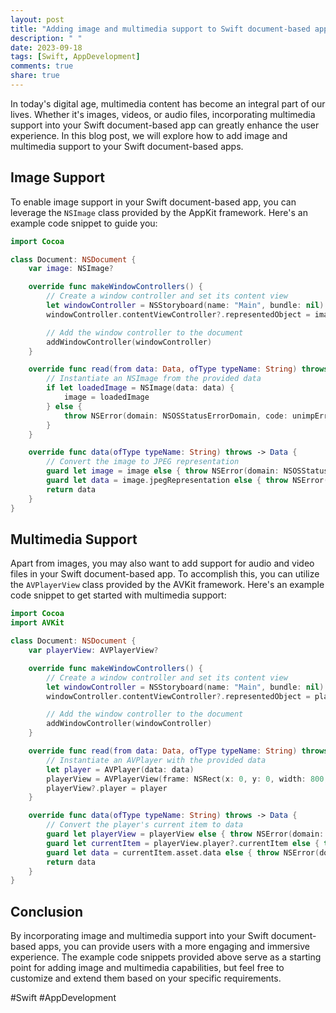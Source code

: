 ```yaml
---
layout: post
title: "Adding image and multimedia support to Swift document-based apps"
description: " "
date: 2023-09-18
tags: [Swift, AppDevelopment]
comments: true
share: true
---
```


In today's digital age, multimedia content has become an integral part of our lives. Whether it's images, videos, or audio files, incorporating multimedia support into your Swift document-based app can greatly enhance the user experience. In this blog post, we will explore how to add image and multimedia support to your Swift document-based apps.

## Image Support

To enable image support in your Swift document-based app, you can leverage the `NSImage` class provided by the AppKit framework. Here's an example code snippet to guide you:

```swift
import Cocoa

class Document: NSDocument {
    var image: NSImage?

    override func makeWindowControllers() {
        // Create a window controller and set its content view
        let windowController = NSStoryboard(name: "Main", bundle: nil).instantiateInitialController() as! NSWindowController
        windowController.contentViewController?.representedObject = image

        // Add the window controller to the document
        addWindowController(windowController)
    }

    override func read(from data: Data, ofType typeName: String) throws {
        // Instantiate an NSImage from the provided data
        if let loadedImage = NSImage(data: data) {
            image = loadedImage
        } else {
            throw NSError(domain: NSOSStatusErrorDomain, code: unimpErr, userInfo: nil)
        }
    }

    override func data(ofType typeName: String) throws -> Data {
        // Convert the image to JPEG representation
        guard let image = image else { throw NSError(domain: NSOSStatusErrorDomain, code: unimpErr, userInfo: nil) }
        guard let data = image.jpegRepresentation else { throw NSError(domain: NSOSStatusErrorDomain, code: unimpErr, userInfo: nil) }
        return data
    }
}
```

## Multimedia Support

Apart from images, you may also want to add support for audio and video files in your Swift document-based app. To accomplish this, you can utilize the `AVPlayerView` class provided by the AVKit framework. Here's an example code snippet to get started with multimedia support:

```swift
import Cocoa
import AVKit

class Document: NSDocument {
    var playerView: AVPlayerView?

    override func makeWindowControllers() {
        // Create a window controller and set its content view
        let windowController = NSStoryboard(name: "Main", bundle: nil).instantiateInitialController() as! NSWindowController
        windowController.contentViewController?.representedObject = playerView

        // Add the window controller to the document
        addWindowController(windowController)
    }

    override func read(from data: Data, ofType typeName: String) throws {
        // Instantiate an AVPlayer with the provided data
        let player = AVPlayer(data: data)
        playerView = AVPlayerView(frame: NSRect(x: 0, y: 0, width: 800, height: 600))
        playerView?.player = player
    }

    override func data(ofType typeName: String) throws -> Data {
        // Convert the player's current item to data
        guard let playerView = playerView else { throw NSError(domain: NSOSStatusErrorDomain, code: unimpErr, userInfo: nil) }
        guard let currentItem = playerView.player?.currentItem else { throw NSError(domain: NSOSStatusErrorDomain, code: unimpErr, userInfo: nil) }
        guard let data = currentItem.asset.data else { throw NSError(domain: NSOSStatusErrorDomain, code: unimpErr, userInfo: nil) }
        return data
    }
}
```

## Conclusion

By incorporating image and multimedia support into your Swift document-based apps, you can provide users with a more engaging and immersive experience. The example code snippets provided above serve as a starting point for adding image and multimedia capabilities, but feel free to customize and extend them based on your specific requirements.

#Swift #AppDevelopment